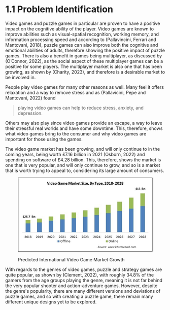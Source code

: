 # 1.1 Problem Identification

Video games and puzzle games in particular are proven to have a positive impact on the cognitive ability of the player. Video games are known to improve abilities such as visual-spatial recognition, working memory, and information processing speed and according to (Pallavincini, Ferrari and Mantovani, 2018), puzzle games can also improve both the cognitive and emotional abilities of adults, therefore showing the positive impact of puzzle games. There is also a benefit in games being multiplayer, as discussed by (O’Connor, 2022), as the social aspect of these multiplayer games can be a positive for some players. The multiplayer market is also one that has been growing, as shown by (Charity, 2023), and therefore is a desirable market to be involved in.

People play video games for many other reasons as well. Many feel it offers relaxation and a way to remove stress and as (Pallavicini, Pepe and Mantovani, 2022) found&#x20;

> playing video games can help to reduce stress, anxiety, and depression.

Others may also play since video games provide an escape, a way to leave their stressful real worlds and have some downtime. This, therefore, shows what video games bring to the consumer and why video games are important for those using the games.

The video game market has been growing, and will only continue to in the coming years, being worth £7.16 billion in 2021 (Osborn, 2022) and spending on software of £4.28 billion. This, therefore, shows the market is one that is very popular, and will only continue to grow, and so is a market that is worth trying to appeal to, considering its large amount of consumers.

<figure><img src="../.gitbook/assets/video game market size.jpg" alt=""><figcaption><p>Predicted International Video Game Market Growth</p></figcaption></figure>

With regards to the genres of video games, puzzle and strategy games are quite popular, as shown by (Clement, 2022), with roughly 34.8% of the gamers from the age groups playing the genre, meaning it is not far behind the very popular shooter and action-adventure games. However, despite the genre's popularity, there are many different versions and deviations of puzzle games, and so with creating a puzzle game, there remain many different unique designs yet to be explored.

